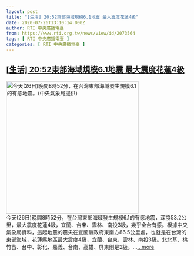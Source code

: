 ```yaml
---
layout: post
title: "[生活] 20:52東部海域規模6.1地震 最大震度花蓮4級"
date: 2020-07-26T13:10:14.000Z
author: RTI 中央廣播電臺
from: https://www.rti.org.tw/news/view/id/2073564
tags: [ RTI 中央廣播電臺 ]
categories: [ RTI 中央廣播電臺 ]
---
```

<!--1595769014000-->
[[生活] 20:52東部海域規模6.1地震 最大震度花蓮4級](https://www.rti.org.tw/news/view/id/2073564)
------

<div>
<img src="https://static.rti.org.tw/assets/thumbnails/2020/07/26/21659a205ecf96dda8e2d1f998019ca3.png" width="360" alt="今天(26日)晚間8時52分，在台灣東部海域發生規模6.1的有感地震。(中央氣象局提供)" title="今天(26日)晚間8時52分，在台灣東部海域發生規模6.1的有感地震。(中央氣象局提供)"><br>今天(26日)晚間8時52分，在台灣東部海域發生規模6.1的有感地震，深度53.2公里，最大震度花蓮4級，宜蘭、台東、雲林、南投3級，幾乎全台有感。根據中央氣象局資料，這起地震的震央在宜蘭縣政府東南方86.5公里處，也就是在台灣的東部海域，花蓮縣地區最大震度4級，宜蘭、台東、雲林、南投3級。北北基、桃竹苗、台中、彰化、嘉義、台南、高雄、屏東則是2級。...<a target="_blank" href="https://www.rti.org.tw/news/view/id/2073564">...more</a>
</div>
